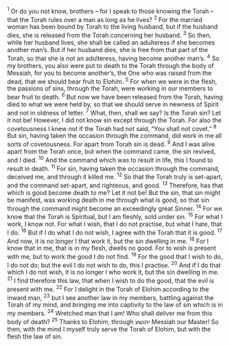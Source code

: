 <sup>1</sup> Or do you not know, brothers – for I speak to those knowing the Torah – that the Torah rules over a man as long as he lives?
<sup>2</sup> For the married woman has been bound by Torah to the living husband, but if the husband dies, she is released from the Torah concerning her husband.
<sup>3</sup> So then, while her husband lives, she shall be called an adulteress if she becomes another man’s. But if her husband dies, she is free from that part of the Torah, so that she is not an adulteress, having become another man’s.
<sup>4</sup> So my brothers, you also were put to death to the Torah through the body of Messiah, for you to become another’s, the One who was raised from the dead, that we should bear fruit to Elohim.
<sup>5</sup> For when we were in the flesh, the passions of sins, through the Torah, were working in our members to bear fruit to death.
<sup>6</sup> But now we have been released from the Torah, having died to what we were held by, so that we should serve in newness of Spirit and not in oldness of letter.
<sup>7</sup> What, then, shall we say? Is the Torah sin? Let it not be! However, I did not know sin except through the Torah. For also the covetousness I knew not if the Torah had not said, “You shall not covet.”
<sup>8</sup> But sin, having taken the occasion through the command, did work in me all sorts of covetousness. For apart from Torah sin is dead.
<sup>9</sup> And I was alive apart from the Torah once, but when the command came, the sin revived, and I died.
<sup>10</sup> And the command which was to result in life, this I found to result in death.
<sup>11</sup> For sin, having taken the occasion through the command, deceived me, and through it killed me.
<sup>12</sup> So that the Torah truly is set-apart, and the command set-apart, and righteous, and good.
<sup>13</sup> Therefore, has that which is good become death to me? Let it not be! But the sin, that sin might be manifest, was working death in me through what is good, so that sin through the command might become an exceedingly great Sinner.
<sup>14</sup> For we know that the Torah is Spiritual, but I am fleshly, sold under sin.
<sup>15</sup> For what I work, I know not. For what I wish, that I do not practise, but what I hate, that I do.
<sup>16</sup> But if I do what I do not wish, I agree with the Torah that it is good.
<sup>17</sup> And now, it is no longer I that work it, but the sin dwelling in me.
<sup>18</sup> For I know that in me, that is in my flesh, dwells no good. For to wish is present with me, but to work the good I do not find.
<sup>19</sup> For the good that I wish to do, I do not do; but the evil I do not wish to do, this I practise.
<sup>20</sup> And if I do that which I do not wish, it is no longer I who work it, but the sin dwelling in me.
<sup>21</sup> I find therefore this law, that when I wish to do the good, that the evil is present with me.
<sup>22</sup> For I delight in the Torah of Elohim according to the inward man,
<sup>23</sup> but I see another law in my members, battling against the Torah of my mind, and bringing me into captivity to the law of sin which is in my members.
<sup>24</sup> Wretched man that I am! Who shall deliver me from this body of death?
<sup>25</sup> Thanks to Elohim, through יהושע Messiah our Master! So then, with the mind I myself truly serve the Torah of Elohim, but with the flesh the law of sin.
